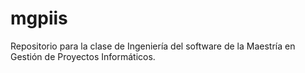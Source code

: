 # mgpiis
Repositorio para la clase de Ingeniería del software de la Maestría en Gestión de Proyectos Informáticos.
